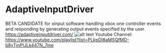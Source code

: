 # AdaptiveInputDriver
BETA CANDIDATE for xinput software handling xbox one controller events and responding by generating output events specified by the user.
https://adaptiveinputdriver.com/
![alt text](https://user-images.githubusercontent.com/39764372/281926531-3a312506-b503-4795-aad1-fd9b0a25c613.png)
Youtube Channel: https://www.youtube.com/playlist?list=PLkpDl8aMSQfMD-b8yTjnPlJLk447N_7me

